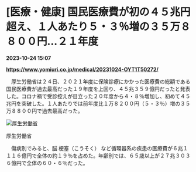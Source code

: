 # [医療・健康] 国民医療費が初の４５兆円超え、１人あたり５・３％増の３５万８８００円…２１年度

**2023-10-24 15:07**

**https://www.yomiuri.co.jp/medical/20231024-OYT1T50272/**

　厚生労働省は２４日、２０２１年度に保険診療にかかった医療費の総額である国民医療費が過去最高だった１９年度を上回り、４５兆３５９億円だったと発表した。コロナ禍で受診控えが目立った２０年度から４・８％増加し、初めて４５兆円を突破した。１人あたりでは前年度比１万８２００円（５・３％）増の３５万８８００円で過去最高だった。

[![厚生労働省](https://www.yomiuri.co.jp/media/2023/10/20231024-OYT1I50194-1.jpg)](https://www.yomiuri.co.jp/pluralphoto/20231024-OYT1I50194/)

厚生労働省

　傷病別でみると、脳 梗塞（こうそく） など循環器系の疾患の医療費が６兆１１１６億円で全体の約１９％を占めた。年齢別では、６５歳以上が２７兆３０３６億円で全体の６０・６％だった。